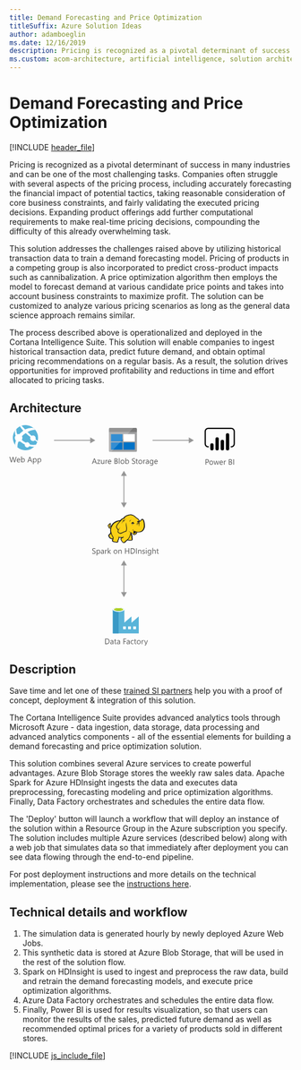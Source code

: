 ```yaml
---
title: Demand Forecasting and Price Optimization
titleSuffix: Azure Solution Ideas
author: adamboeglin
ms.date: 12/16/2019
description: Pricing is recognized as a pivotal determinant of success in many industries and can be one of the most challenging tasks. Companies often struggle with several aspects of the pricing process, including accurately forecasting the financial impact of potential tactics, taking reasonable consideration of core business constraints, and fairly validating the executed pricing decisions. Expanding product offerings add further computational requirements to make real-time pricing decisions, compounding the difficulty of this already overwhelming task.
ms.custom: acom-architecture, artificial intelligence, solution architectures, Azure, ai gallery, 'https://azure.microsoft.com/solutions/architecture/demand-forecasting-and-price-optimization/'
---
```

# Demand Forecasting and Price Optimization

[!INCLUDE [header_file](../header.md)]

Pricing is recognized as a pivotal determinant of success in many industries and can be one of the most challenging tasks. Companies often struggle with several aspects of the pricing process, including accurately forecasting the financial impact of potential tactics, taking reasonable consideration of core business constraints, and fairly validating the executed pricing decisions. Expanding product offerings add further computational requirements to make real-time pricing decisions, compounding the difficulty of this already overwhelming task.

This solution addresses the challenges raised above by utilizing historical transaction data to train a demand forecasting model. Pricing of products in a competing group is also incorporated to predict cross-product impacts such as cannibalization. A price optimization algorithm then employs the model to forecast demand at various candidate price points and takes into account business constraints to maximize profit. The solution can be customized to analyze various pricing scenarios as long as the general data science approach remains similar.

The process described above is operationalized and deployed in the Cortana Intelligence Suite. This solution will enable companies to ingest historical transaction data, predict future demand, and obtain optimal pricing recommendations on a regular basis. As a result, the solution drives opportunities for improved profitability and reductions in time and effort allocated to pricing tasks.

## Architecture

<svg class="architecture-diagram" aria-labelledby="demand-forecasting-and-price-optimization" height="394.688" viewbox="0 0 402.691 394.688" width="402.691" xmlns="http://www.w3.org/2000/svg">
    <path d="M12.729 56.644l-2.769 9.8H8.613L6.6 59.282a4.494 4.494 0 01-.157-1h-.031a5.06 5.06 0 01-.178.984L4.2 66.446H2.871L0 56.644h1.265l2.085 7.52a4.959 4.959 0 01.164.984h.034a5.785 5.785 0 01.212-.984l2.167-7.52h1.1l2.078 7.574a5.562 5.562 0 01.164.916H9.3a5.448 5.448 0 01.185-.943l2-7.547zM19.325 63.226h-4.942a2.618 2.618 0 00.629 1.8 2.169 2.169 0 001.654.637 3.439 3.439 0 002.174-.779v1.053a4.065 4.065 0 01-2.44.67 2.959 2.959 0 01-2.331-.954 3.9 3.9 0 01-.848-2.683 3.828 3.828 0 01.926-2.663 2.967 2.967 0 012.3-1.028 2.631 2.631 0 012.126.889 3.7 3.7 0 01.752 2.467zm-1.148-.949a2.283 2.283 0 00-.468-1.512 1.6 1.6 0 00-1.282-.539 1.811 1.811 0 00-1.347.566 2.577 2.577 0 00-.684 1.484zM22.169 65.435h-.027v1.012h-1.121V56.083h1.121v4.594h.027a2.651 2.651 0 012.42-1.395 2.564 2.564 0 012.109.939 3.885 3.885 0 01.762 2.52 4.337 4.337 0 01-.854 2.812 2.846 2.846 0 01-2.338 1.057 2.3 2.3 0 01-2.099-1.175zm-.027-2.824v.979a2.081 2.081 0 00.564 1.473 2.011 2.011 0 003.028-.174 3.579 3.579 0 00.578-2.168 2.824 2.824 0 00-.54-1.832 1.788 1.788 0 00-1.463-.662 1.987 1.987 0 00-1.572.68 2.5 2.5 0 00-.595 1.703zM40.824 66.446h-1.271L38.514 63.7h-4.157l-.978 2.748H32.1l3.76-9.8h1.189zm-2.687-3.781L36.6 58.489a4 4 0 01-.15-.656h-.027a3.69 3.69 0 01-.157.656l-1.526 4.176zM43.265 65.435h-.027v4.23h-1.122V59.446h1.121v1.23h.027a2.651 2.651 0 012.42-1.395 2.562 2.562 0 012.112.939 3.9 3.9 0 01.759 2.52 4.337 4.337 0 01-.854 2.812 2.846 2.846 0 01-2.338 1.057 2.343 2.343 0 01-2.098-1.174zm-.027-2.824v.979a2.081 2.081 0 00.564 1.473 2.011 2.011 0 003.028-.174 3.579 3.579 0 00.578-2.168 2.824 2.824 0 00-.54-1.832 1.788 1.788 0 00-1.463-.662 1.987 1.987 0 00-1.572.68 2.5 2.5 0 00-.596 1.703zM51.5 65.435h-.027v4.23h-1.126V59.446h1.121v1.23h.032a2.651 2.651 0 012.42-1.395 2.562 2.562 0 012.112.939 3.9 3.9 0 01.759 2.52 4.337 4.337 0 01-.854 2.812 2.846 2.846 0 01-2.338 1.057 2.343 2.343 0 01-2.099-1.174zm-.027-2.824v.979a2.081 2.081 0 00.564 1.473 2.011 2.011 0 003.028-.174 3.579 3.579 0 00.578-2.168 2.824 2.824 0 00-.54-1.832 1.788 1.788 0 00-1.463-.662 1.987 1.987 0 00-1.572.68 2.5 2.5 0 00-.6 1.703z" fill="#5b5b5b"/>
    <path d="M42.394 40.269a22.351 22.351 0 01-31.509-4.047 22.3 22.3 0 014.047-31.51A22.4 22.4 0 0146.441 8.76a22.315 22.315 0 01-4.047 31.509z" fill="#59b4d9"/>
    <path d="M38.106 26.538a5.236 5.236 0 006.986.906c0-.222 0-.222.222-.444 2.255 1.571 3.6 2.7 4.491 3.142.24-.665.462-1.35.684-1.793-.906-.684-2.255-1.812-3.826-3.16a5.909 5.909 0 00-.683-4.713 5.152 5.152 0 00-6.3-1.127c-2.237-2.032-4.934-4.509-7.411-6.986 8.094-4.491 13.952-3.825 13.952-3.825a14.937 14.937 0 00-3.16-3.364 25.046 25.046 0 00-15.08 2.7c-2.014-2.033-4.047-4.288-6.3-6.764a17.861 17.861 0 00-2.92 1.127 44.984 44.984 0 006.081 7.651 65.984 65.984 0 00-6.3 5.415 3.074 3.074 0 01-.683.887 7.309 7.309 0 00-3.826.24 17.3 17.3 0 01-1.571-9.684A14.647 14.647 0 0010.2 9.665a13.235 13.235 0 00.906 9 6.744 6.744 0 000 8.334c0 .222.222.444.443.665a25.743 25.743 0 00-1.349 7.892c.222.222.222.444.462.665a27.515 27.515 0 003.586 3.6 31.821 31.821 0 011.59-10.121 7 7 0 003.142-.683c.683.683 1.349 1.127 1.811 1.589a37.234 37.234 0 006.745 4.269 3.975 3.975 0 00.665 3.16 4.646 4.646 0 006.3.887c.462-.443.906-.665 1.127-1.127a45.619 45.619 0 008.778.906c.462 0 2.033-2.255 2.938-3.6a24.6 24.6 0 01-11.033-.665 4.645 4.645 0 00-.905-1.811 4.351 4.351 0 00-5.858-1.127 28.35 28.35 0 01-6.284-4.047 6.125 6.125 0 00-1.127-.906 6.6 6.6 0 00.222-6.745c.222-.444.665-.665.905-.906 2.015-1.793 4.047-3.363 5.84-4.712l-.222-.222.222.222a79.678 79.678 0 008.557 7.189 5.313 5.313 0 00.445 5.167z" fill="#fff"/>
    <path d="M177.773 45.906a1.88 1.88 0 001.8 1.9h46.3a1.9 1.9 0 001.9-1.9v-33.1h-50z" fill="#a0a1a2"/>
    <path d="M225.873 5.106h-46.3a1.88 1.88 0 00-1.8 1.9v5.7h50v-5.7a1.9 1.9 0 00-1.9-1.9" fill="#7a7a7a"/>
    <path fill="#0072c6" d="M181.473 16.206h20.4v13h-20.4zM181.473 31.006h20.4v13h-20.4z"/>
    <path fill="#fff" d="M203.673 16.206h20.3v13h-20.3z"/>
    <path fill="#0072c6" d="M203.673 31.006h20.3v13h-20.3z"/>
    <path d="M179.773 5.106a2.006 2.006 0 00-2 2v38.6a2.006 2.006 0 002 2h2.2l39.4-42.6z" fill="#fff" opacity=".2"/>
    <path d="M156.137 69.256h-1.271l-1.039-2.748h-4.157l-.978 2.748h-1.278l3.76-9.8h1.189zm-2.687-3.78l-1.537-4.176a3.948 3.948 0 01-.15-.656h-.027a3.69 3.69 0 01-.157.656l-1.524 4.177zM162.31 62.577l-4.143 5.723h4.1v.957h-5.747v-.349l4.143-5.694h-3.753v-.957h5.4zM169.419 69.256H168.3v-1.107h-.027a2.3 2.3 0 01-2.16 1.271q-2.5 0-2.5-2.98v-4.184h1.114v4.006q0 2.215 1.7 2.215a1.717 1.717 0 001.35-.6 2.319 2.319 0 00.53-1.583v-4.038h1.121zM175.333 63.391a1.372 1.372 0 00-.848-.226 1.431 1.431 0 00-1.2.677 3.129 3.129 0 00-.482 1.846v3.568h-1.121v-7h1.118V63.7h.027a2.447 2.447 0 01.731-1.152 1.669 1.669 0 011.1-.413 1.839 1.839 0 01.67.1zM181.991 66.036h-4.942a2.616 2.616 0 00.629 1.8 2.167 2.167 0 001.654.636 3.441 3.441 0 002.174-.779v1.057a4.065 4.065 0 01-2.44.67 2.955 2.955 0 01-2.331-.954 3.9 3.9 0 01-.848-2.683 3.83 3.83 0 01.926-2.663 2.971 2.971 0 012.3-1.028 2.631 2.631 0 012.126.889 3.707 3.707 0 01.752 2.468zm-1.148-.95a2.281 2.281 0 00-.468-1.511 1.6 1.6 0 00-1.282-.54 1.808 1.808 0 00-1.347.567 2.577 2.577 0 00-.684 1.483zM187.671 69.256v-9.8h2.789a3.053 3.053 0 012.017.622 2.011 2.011 0 01.745 1.62 2.385 2.385 0 01-.451 1.449 2.432 2.432 0 01-1.244.875v.027a2.492 2.492 0 011.586.749 2.3 2.3 0 01.595 1.644 2.562 2.562 0 01-.9 2.037 3.358 3.358 0 01-2.276.779zm1.148-8.764v3.165H190a2.23 2.23 0 001.483-.455 1.583 1.583 0 00.54-1.281q0-1.43-1.88-1.429zm0 4.2v3.527h1.559a2.334 2.334 0 001.569-.479 1.64 1.64 0 00.557-1.312q0-1.736-2.365-1.736zM196.667 69.256h-1.121V58.893h1.121zM201.863 69.42a3.246 3.246 0 01-2.478-.981 3.631 3.631 0 01-.926-2.6 3.784 3.784 0 01.964-2.755 3.468 3.468 0 012.6-.991 3.14 3.14 0 012.444.964 3.822 3.822 0 01.878 2.673 3.759 3.759 0 01-.947 2.683 3.316 3.316 0 01-2.535 1.007zm.082-6.385a2.131 2.131 0 00-1.709.735 3.015 3.015 0 00-.629 2.026 2.855 2.855 0 00.636 1.962 2.161 2.161 0 001.7.718 2.051 2.051 0 001.671-.7 3.054 3.054 0 00.584-2 3.107 3.107 0 00-.584-2.023 2.041 2.041 0 00-1.669-.718zM208.289 68.244h-.027v1.012h-1.122V58.893h1.121v4.594h.027a2.651 2.651 0 012.42-1.395 2.566 2.566 0 012.109.94 3.878 3.878 0 01.762 2.519 4.344 4.344 0 01-.854 2.813 2.848 2.848 0 01-2.338 1.056 2.3 2.3 0 01-2.098-1.176zm-.027-2.823v.979a2.084 2.084 0 00.564 1.474 2.012 2.012 0 003.028-.175 3.573 3.573 0 00.578-2.167 2.822 2.822 0 00-.54-1.832 1.789 1.789 0 00-1.463-.663 1.984 1.984 0 00-1.572.681 2.5 2.5 0 00-.596 1.703zM218.9 68.859v-1.353a2.629 2.629 0 00.557.369 4.407 4.407 0 00.684.276 5.29 5.29 0 00.721.175 4.018 4.018 0 00.67.062 2.627 2.627 0 001.58-.388 1.475 1.475 0 00.349-1.822 1.979 1.979 0 00-.482-.537 4.859 4.859 0 00-.728-.465q-.42-.221-.906-.468-.513-.259-.957-.526a4.114 4.114 0 01-.772-.588 2.461 2.461 0 01-.516-.729 2.482 2.482 0 01.106-2.119 2.524 2.524 0 01.772-.816 3.5 3.5 0 011.09-.479 4.961 4.961 0 011.248-.157 4.783 4.783 0 012.112.349v1.287a3.828 3.828 0 00-2.229-.6 3.64 3.64 0 00-.752.079 2.088 2.088 0 00-.67.256 1.491 1.491 0 00-.479.458 1.216 1.216 0 00-.185.684 1.407 1.407 0 00.14.649 1.592 1.592 0 00.414.5 4.127 4.127 0 00.667.438q.393.212.906.465t1 .547a4.573 4.573 0 01.827.636 2.837 2.837 0 01.564.772 2.169 2.169 0 01.208.971 2.467 2.467 0 01-.284 1.228 2.328 2.328 0 01-.766.816 3.368 3.368 0 01-1.111.455 6.125 6.125 0 01-1.326.14 5.326 5.326 0 01-.574-.038q-.342-.037-.7-.109a5.377 5.377 0 01-.673-.178 2.069 2.069 0 01-.505-.24zM229.439 69.188a2.167 2.167 0 01-1.046.219q-1.839 0-1.839-2.051v-4.143h-1.2v-.957h1.2v-1.709l1.121-.362v2.071h1.764v.957h-1.764v3.944a1.635 1.635 0 00.239 1 .955.955 0 00.793.3 1.177 1.177 0 00.731-.232zM233.752 69.42a3.246 3.246 0 01-2.478-.981 3.631 3.631 0 01-.926-2.6 3.784 3.784 0 01.964-2.755 3.468 3.468 0 012.6-.991 3.14 3.14 0 012.444.964 3.822 3.822 0 01.878 2.673 3.759 3.759 0 01-.947 2.683 3.316 3.316 0 01-2.535 1.007zm.082-6.385a2.131 2.131 0 00-1.709.735 3.015 3.015 0 00-.625 2.03 2.855 2.855 0 00.636 1.962 2.161 2.161 0 001.7.718 2.051 2.051 0 001.671-.7 3.054 3.054 0 00.584-2 3.107 3.107 0 00-.584-2.023 2.041 2.041 0 00-1.673-.722zM242.68 63.391a1.372 1.372 0 00-.848-.226 1.431 1.431 0 00-1.2.677 3.129 3.129 0 00-.482 1.846v3.568h-1.12v-7h1.121V63.7h.027a2.447 2.447 0 01.731-1.152 1.669 1.669 0 011.1-.413 1.839 1.839 0 01.67.1zM248.908 69.256h-1.121v-1.094h-.027a2.347 2.347 0 01-2.153 1.258 2.3 2.3 0 01-1.637-.554 1.919 1.919 0 01-.591-1.47q0-1.961 2.311-2.283l2.1-.294q0-1.784-1.442-1.784a3.445 3.445 0 00-2.283.861v-1.148a4.337 4.337 0 012.379-.656q2.468 0 2.468 2.611zm-1.121-3.541l-1.688.232a2.759 2.759 0 00-1.176.386 1.115 1.115 0 00-.4.981 1.067 1.067 0 00.366.837 1.411 1.411 0 00.974.325 1.8 1.8 0 001.377-.585 2.086 2.086 0 00.543-1.479zM256.995 68.7q0 3.855-3.691 3.855a4.955 4.955 0 01-2.27-.492v-1.125a4.659 4.659 0 002.256.656q2.584 0 2.584-2.748v-.766h-.027a2.833 2.833 0 01-4.508.407 3.733 3.733 0 01-.8-2.506 4.36 4.36 0 01.858-2.837 2.865 2.865 0 012.348-1.053 2.281 2.281 0 012.1 1.135h.027v-.971h1.121zm-1.121-2.6v-1.041a2 2 0 00-.564-1.429 1.857 1.857 0 00-1.4-.595 1.947 1.947 0 00-1.627.755 3.372 3.372 0 00-.588 2.116 2.9 2.9 0 00.564 1.87 1.822 1.822 0 001.494.7 1.952 1.952 0 001.535-.67 2.5 2.5 0 00.586-1.715zM264.89 66.036h-4.942a2.616 2.616 0 00.629 1.8 2.167 2.167 0 001.654.636 3.441 3.441 0 002.169-.772v1.05a4.065 4.065 0 01-2.44.67 2.955 2.955 0 01-2.331-.954 3.9 3.9 0 01-.848-2.683 3.83 3.83 0 01.926-2.663 2.971 2.971 0 012.3-1.028 2.631 2.631 0 012.126.889 3.707 3.707 0 01.752 2.468zm-1.148-.95a2.281 2.281 0 00-.468-1.511 1.6 1.6 0 00-1.282-.54 1.808 1.808 0 00-1.347.567 2.577 2.577 0 00-.684 1.483zM351.5 67.028v3.705h-1.15v-9.8h2.693a3.553 3.553 0 012.437.766 2.734 2.734 0 01.865 2.16 2.972 2.972 0 01-.96 2.283 3.673 3.673 0 01-2.594.889zm0-5.059v4.02h1.2a2.69 2.69 0 001.815-.544 1.924 1.924 0 00.625-1.534q0-1.942-2.3-1.941zM360.446 70.9a3.249 3.249 0 01-2.478-.981 3.631 3.631 0 01-.926-2.6 3.788 3.788 0 01.964-2.756 3.467 3.467 0 012.6-.99 3.14 3.14 0 012.444.963 3.825 3.825 0 01.878 2.674 3.762 3.762 0 01-.947 2.683 3.316 3.316 0 01-2.535 1.007zm.082-6.385a2.131 2.131 0 00-1.709.734 3.019 3.019 0 00-.629 2.027 2.852 2.852 0 00.636 1.961 2.161 2.161 0 001.7.719 2.049 2.049 0 001.671-.705 3.053 3.053 0 00.584-2 3.107 3.107 0 00-.584-2.023 2.039 2.039 0 00-1.669-.715zM374.542 63.733l-2.1 7h-1.162l-1.442-5.012a3.247 3.247 0 01-.109-.648h-.029a3.059 3.059 0 01-.144.635l-1.565 5.025h-1.121l-2.119-7h1.176L367.378 69a3.167 3.167 0 01.1.629h.055a2.931 2.931 0 01.123-.643l1.613-5.25h1.025l1.449 5.277a3.784 3.784 0 01.1.629h.055a2.915 2.915 0 01.116-.629l1.422-5.277zM381.4 67.513h-4.942a2.618 2.618 0 00.629 1.8 2.169 2.169 0 001.654.637 3.439 3.439 0 002.174-.779v1.053a4.065 4.065 0 01-2.44.67 2.959 2.959 0 01-2.331-.954 3.9 3.9 0 01-.848-2.683 3.828 3.828 0 01.926-2.663 2.967 2.967 0 012.3-1.028 2.631 2.631 0 012.126.889 3.7 3.7 0 01.752 2.467zm-1.148-.949a2.283 2.283 0 00-.468-1.512 1.6 1.6 0 00-1.282-.539 1.811 1.811 0 00-1.347.566 2.577 2.577 0 00-.684 1.484zM386.744 64.868a1.37 1.37 0 00-.848-.227 1.432 1.432 0 00-1.2.678 3.129 3.129 0 00-.482 1.846v3.568h-1.121v-7h1.121v1.441h.027a2.447 2.447 0 01.731-1.151 1.664 1.664 0 011.1-.413 1.816 1.816 0 01.67.1zM391.946 70.733v-9.8h2.789a3.051 3.051 0 012.017.621 2.012 2.012 0 01.745 1.621 2.385 2.385 0 01-.451 1.449 2.436 2.436 0 01-1.244.875v.027a2.491 2.491 0 011.586.748 2.3 2.3 0 01.595 1.645 2.564 2.564 0 01-.9 2.037 3.358 3.358 0 01-2.276.779zm1.148-8.764v3.164h1.176a2.229 2.229 0 001.483-.454 1.585 1.585 0 00.54-1.282q0-1.428-1.88-1.428zm0 4.2v3.527h1.559a2.339 2.339 0 001.569-.479 1.641 1.641 0 00.557-1.312q0-1.737-2.365-1.736zM401.12 70.733h-1.148v-9.8h1.148z" fill="#5b5b5b"/>
    <path d="M396.316 39.848h-1.09v-2.18h1.09a4.2 4.2 0 004.195-4.195V11.205a4.2 4.2 0 00-4.195-4.2h-41.3a4.2 4.2 0 00-4.195 4.2v22.269a4.2 4.2 0 004.195 4.195h1.09v2.18h-1.09a6.382 6.382 0 01-6.374-6.375V11.205a6.382 6.382 0 016.375-6.375h41.3a6.382 6.382 0 016.375 6.375v22.269a6.382 6.382 0 01-6.375 6.375"/>
    <path d="M361.711 32.549a2.958 2.958 0 012.958 2.958v6.821a2.958 2.958 0 01-2.958 2.958 2.958 2.958 0 01-2.959-2.957v-6.821a2.958 2.958 0 012.958-2.958zM371.015 45.287a2.959 2.959 0 01-2.959-2.958V24.82a2.959 2.959 0 115.917 0v17.509a2.959 2.959 0 01-2.958 2.959M389.622 45.2a2.959 2.959 0 01-2.959-2.958v-24.8a2.959 2.959 0 115.917 0v24.8a2.959 2.959 0 01-2.958 2.959M380.319 45.287a2.959 2.959 0 01-2.959-2.958V29.322a2.959 2.959 0 115.917 0v13.007a2.959 2.959 0 01-2.958 2.959"/>
    <path fill="#fcd116" d="M198.571 170.718l-4.625.793-4.097 1.85-3.568 2.246-3.436 4.097-1.851 1.983-1.85.66-.528-1.189.925-1.189.132-1.718h.661l.528.528-.132-1.718-.661-.528v-.661l-1.586.925-1.585 1.718-.265 1.586.661 1.321.529 2.115 1.189.528h1.322l1.189-.793-.793 4.097.793 4.493-.925 2.115-2.775 3.039.396 1.983 1.454 2.114 2.511 1.718 1.454.265h1.453l-.925 3.964 3.436 1.454 4.361.528 1.454-1.057.132-2.511 1.718-2.775.132-2.247 3.965.397 3.7-.397-3.7 2.247.661 2.643 2.246 3.7 2.379.926 1.718-.661.793-1.586 3.832-2.907.793.66 5.947.265 1.19-1.058.132-1.718-.397-.66-.264-4.626-1.982-3.964.264-1.851 1.189.661 3.437 3.172 1.585.132 1.851-.793 1.85-1.321.925-3.04 5.286.397 3.304-1.322 2.643-2.379 1.85-3.568.529-4.229-.397-4.757-1.057-4.362-1.057-1.453-1.454-.397-2.511 2.776-2.247.792-1.982-3.303-1.982-1.851-1.19-.66-4.228-3.701-3.569-1.85-3.436-.264-4.096.661-3.569 1.321-2.378 1.982-1.983 2.379-1.982.529-3.436 3.304z"/>
    <path d="M241.521 174.55a14.653 14.653 0 00-1.586-5.286c-.132-.132-.264-.4-.4-.529a5.457 5.457 0 00-1.454-.925 1.96 1.96 0 00-1.718 0c-.132.132-.264.132-.4.264a7.33 7.33 0 00-.793 1.057 9.318 9.318 0 01-.925 1.189 5.128 5.128 0 01-1.454.793 5.128 5.128 0 00-.793-1.454 12.4 12.4 0 00-1.189-1.586l-1.057-1.057-1.189-.793a29.418 29.418 0 01-3.172-2.511c-.4-.4-.925-.793-1.322-1.189a11.711 11.711 0 00-7-3.04 19.132 19.132 0 00-7.929 1.718 13.93 13.93 0 00-3.436 2.114 18.967 18.967 0 00-2.511 2.907 3.91 3.91 0 00-1.322.264 4.69 4.69 0 00-1.586 1.057 8.55 8.55 0 01-1.185 1.057l-1.057 1.057a28.952 28.952 0 00-6.872 1.718 19.8 19.8 0 00-5.683 3.436 9.936 9.936 0 00-1.982 2.114 21.524 21.524 0 00-1.454 2.247l-1.189 1.189a2.742 2.742 0 01-1.322.793 1.023 1.023 0 01-.4.132v-.132a3.389 3.389 0 00.793-2.511c.132.132.132.264.264.4s.132.264.264.4l.264-.264.4.132a5.542 5.542 0 00.132-2.114 1.816 1.816 0 00-.661-1.057c0-.132.132-.132.132-.264a1.91 1.91 0 00.264-.925l-.264-.132.264.132.4-.264-.529.132a8.585 8.585 0 00-3.568 2.247 5.868 5.868 0 00-1.057 1.454 2.949 2.949 0 00-.4 1.718 3.97 3.97 0 00.793 1.454 8.422 8.422 0 00.264.925 1.878 1.878 0 01.264.793 2.746 2.746 0 001.454 1.322 3.221 3.221 0 001.586 0c-.132.661-.132 1.322-.264 1.982a27.663 27.663 0 00.132 3.172 1.676 1.676 0 00.132.793c0 .264.132.529.132.793a1.878 1.878 0 00-.264.793 5.523 5.523 0 01-.529 1.322l-1.057 1.057-.925.925-.264.264a1.625 1.625 0 00-.661 1.85 18.821 18.821 0 00.661 2.114 8.032 8.032 0 001.322 1.85 14.113 14.113 0 003.3 2.114 3.92 3.92 0 002.114.264c0 .132 0 .264-.132.264a6.443 6.443 0 00-.4.925c-.793 1.85 0 2.775 1.322 3.3a12.99 12.99 0 002.114.661c.132 0 .264.132.529.132a19.751 19.751 0 003.7.793c1.454.132 2.775-.264 3.172-1.586a5.816 5.816 0 00.264-1.322V206a7.076 7.076 0 01.925-1.586c0-.132.132-.132.132-.264.264-.529.529-.793.529-1.189v-1.586a15.994 15.994 0 002.511.132h1.322c-.132 0-.264.132-.4.132a.129.129 0 00-.132.132c-1.189.529-1.189 1.718-.793 2.775a6.285 6.285 0 001.454 2.643 10.365 10.365 0 002.643 3.04c1.057.661 2.247.661 3.832-.132a2.746 2.746 0 001.322-1.454c.132-.132.264-.4.4-.529a19.778 19.778 0 011.982-1.586 5.6 5.6 0 01.925-.661 4.4 4.4 0 00.793.4 4.955 4.955 0 001.454.132h3.436a3.823 3.823 0 002.247-.4 2.286 2.286 0 001.057-1.982v-1.057a1.757 1.757 0 00-.4-.925v-2.907a6.633 6.633 0 00-.264-1.586 6.442 6.442 0 00-.529-1.454c-.132-.4-.264-.661-.4-1.057l-.264.132.264-.132a8.084 8.084 0 00-.661-1.586v-.4l.529.529.793.793a9.1 9.1 0 001.718 1.454 3.19 3.19 0 002.247.529 5.239 5.239 0 002.907-1.057 6.459 6.459 0 001.85-2.379c.132-.264.132-.529.264-.793 0-.264.132-.4.132-.661a15.132 15.132 0 004.229.132 11.72 11.72 0 003.832-1.057 9.717 9.717 0 003.832-3.832 14.938 14.938 0 001.85-5.947c-.116-1.58-.248-3.956-.645-6.206zM221.7 190.541c-.4 1.322-1.057 3.568.793 3.965a2.354 2.354 0 001.982-.4 3.724 3.724 0 01-1.718 0 1.159 1.159 0 01-.925-.793c.132.132.4.132.925.264 1.322.264 2.643-.264 2.907-1.322a13.663 13.663 0 01.4-1.586 8.422 8.422 0 00.925.264c-.132.529-.4 1.057-.529 1.718a3.737 3.737 0 01-3.7 2.511c-1.454 0-2.247-.925-3.3-1.718-.661-.529-1.322-1.189-1.982-1.718a14.62 14.62 0 01-4.758-2.379 9.045 9.045 0 003.568 2.775 34.584 34.584 0 01-1.718 6.343c-.264 1.057-2.775 5.154-3.568 5.55-.529.264-3.568 2.907-4.229 3.3a5.93 5.93 0 01-1.454 1.718c-1.982 1.057-3.3-.925-4.361-2.643-.529-.793-1.85-3.04-.661-3.7 1.057-.529 1.718-1.057 2.907-1.718a4.016 4.016 0 00.661.925c0-.4-.132-.661-.132-1.057a3.772 3.772 0 010-1.718c0-.529.132-1.189.132-1.718-.132.661-.529 1.189-.661 1.85a1.191 1.191 0 00-.132.661 21.353 21.353 0 01-7.665.132c-.132-.925-.4-1.982-.529-2.643v4.229a3.008 3.008 0 01-.529 2.114c-.4.793-.661.925-1.322 2.247a11.368 11.368 0 01-.132 2.114c-.4 1.322-3.965.264-4.89 0-1.189-.264-3.568-.793-3.04-2.379a19.168 19.168 0 001.189-4.758 25.648 25.648 0 01-4.493-11.1 13.782 13.782 0 01.529-6.476 17.58 17.58 0 014.625-7.268c3.04-2.643 5.815-3.7 10.308-4.361-1.057 1.189-2.114 2.511-3.3 3.832a20.478 20.478 0 00-2.643 4.229c-1.057 2.114-1.057 2.907.4 4.625 1.189 1.586 1.85 2.247 2.247 3.832a8.559 8.559 0 00-.661 2.775c1.454 1.586 2.511 2.643 3.832 2.907a5.118 5.118 0 003.7-.4c2.643-1.322 5.154-3.172 8.194-3.3 1.454-3.436 1.322-6.343.529-9.779a58.531 58.531 0 01-.793-6.74 17.227 17.227 0 00-.264 6.872c.529 2.907.925 6.079-.529 8.59-2.775.264-5.154 1.85-7.665 3.172a4.364 4.364 0 01-3.172.264c-.793-.132-1.454-.793-2.643-2.114a6.139 6.139 0 01.793-3.04 57.631 57.631 0 013.172-5.418c-1.322 1.718-2.643 3.172-3.7 4.758a12.324 12.324 0 00-1.982-3.172 2.784 2.784 0 01-.4-3.436 14.2 14.2 0 012.633-4.223c2.114-2.379 4.1-4.89 6.476-7.268a5.035 5.035 0 013.436-1.454c1.586-.264 3.04-.529 4.625-.925a26.978 26.978 0 01-4.493.4c1.454-1.85 2.247-2.907 4.625-3.965 5.815-2.511 9.515-2.775 14.008 1.057a31.639 31.639 0 003.436 2.775 5.816 5.816 0 00-1.322.264 5.038 5.038 0 011.982.132c.132.132.4.264.529.4a5.381 5.381 0 011.85 1.586 17.5 17.5 0 011.586 2.643c-.264-.132-.529-.132-.793-.264a.8.8 0 00-.529-.132 1.589 1.589 0 00-1.057.264 4.306 4.306 0 01-1.718.529 1.459 1.459 0 001.057 0h.132c-.132.132-.132.4-.264.661a2.249 2.249 0 00.132.925c0 .132.132.132.132.264-.264.132-.4.132-.661.264a12.736 12.736 0 013.172 0c.132.4.132.661.264 1.057h-.4a1.808 1.808 0 00-1.85-.132c-2.247.529-1.718 1.85-2.775 3.832 1.057-1.322 1.057-2.775 2.775-3.172.4-.132.661-.264.925-.132a2.593 2.593 0 00-1.189 1.189c-.529 1.454-.132 2.511-.793 3.832.661-1.189.661-2.247 1.322-3.568.264-.4 1.057-1.189 1.454-1.189h.4a12.866 12.866 0 01.132 2.114 57.563 57.563 0 01-.529 3.568 9.474 9.474 0 001.189-3.568 10 10 0 000-3.965c-.4-1.85 1.454-1.454 2.511-2.379.793-.661 1.322-1.586 1.982-2.247s1.85.264 2.114 1.057a26.308 26.308 0 011.454 10.572c-.4 3.3-1.982 7-4.89 8.59-3.7 2.114-8.194.793-11.894-.4a9.44 9.44 0 01-1.982-1.057 2.969 2.969 0 01.268 2.383zm-3.3 13.348c-.132 1.322-.529 1.454-1.85 1.454a27.623 27.623 0 01-3.3-.132 7.179 7.179 0 01-1.454-.264c1.189-.925 3.3-4.625 3.7-5.947s.925-2.511 1.189-3.832a7.451 7.451 0 00.529 1.586 7.821 7.821 0 01.661 2.511 25.464 25.464 0 00.132 3.172 2.045 2.045 0 01.387 1.451zM179.805 176.4a2.109 2.109 0 00-.4 1.057c-.4 1.454.132 2.775-1.189 3.832.661 1.189.529 1.718 1.982 1.189a5.457 5.457 0 001.454-.925c-.132.529-.4 1.057-.529 1.586 0 .132 0 .132-.132.264-1.057.4-2.379.661-2.907-.4a6.543 6.543 0 01-.529-1.718c-1.715-1.713.796-4.092 2.25-4.885zm.132 1.586a.8.8 0 01.132-.529c0-.132 0-.132.132-.264.4.264.4.529.529 1.057-.264-.264-.53-.396-.793-.264zm1.322 15.462a31.234 31.234 0 003.568 7.665 9.105 9.105 0 01-.4 1.057c-1.057 1.454-3.7-.661-4.493-1.454a5.346 5.346 0 01-1.586-2.907c-.132-.661 0-.661.529-1.189l1.982-1.982zm50.351-21.805c0 .132.132.264.132.4l-.132.132c-.132-.132-.264-.4-.4-.529zm-49.162 8.057zm-2.114-3.172zm-3.3 5.022zm18.5 19.427zm32.246-9.779zm11.894-4.493z" fill="#1e1e1e"/>
    <path d="M224.341 175.079a13.744 13.744 0 00-1.982.264c0-.264-.132-.4-.132-.661a1.876 1.876 0 00-1.189-1.057c.4-.264.925-.529 1.322-.793-1.057.529-2.247.4-3.172.925-.793.529-1.85 2.247-2.643 2.907a11.024 11.024 0 001.586-1.057 2.45 2.45 0 00.264.925 2.082 2.082 0 00.925.925 4.134 4.134 0 00-.661 1.322 11.547 11.547 0 015.682-3.7zM214.826 173.1a5.216 5.216 0 013.3-4.1c-3.168.793-3.697 2.114-3.3 4.1zM219.98 188.162c-.132.4-.132 1.057-.264 1.454a5.72 5.72 0 01.661-1.586c.264-.529.4-.529.925-.793a12.28 12.28 0 001.322-.661c-.4 0-1.057.264-1.454.264-.926.133-1.058.397-1.19 1.322zM203.064 170.321c-1.189 1.189-2.247 5.022-2.643 6.608.529-1.322 1.982-4.89 3.04-5.815a2.765 2.765 0 01.793-.529c-.793 1.322-.661 1.586-.4 3.3a6.977 6.977 0 011.85-3.832c1.057-.264 2.114-.661 3.3-1.057-1.322.132-2.511.264-3.832.4-1.183.264-1.447.264-2.108.925z" fill="#1e1e1e"/>
    <path d="M218.791 177.061a.887.887 0 011.586-.793v.132a8.551 8.551 0 00-1.189 1.057.422.422 0 01-.4-.4" fill="#fffacb"/>
    <path d="M147.935 229.5v-1.35a2.616 2.616 0 00.557.369 4.407 4.407 0 00.684.276 5.29 5.29 0 00.721.175 4.022 4.022 0 00.67.062 2.626 2.626 0 001.583-.393 1.475 1.475 0 00.349-1.822 1.979 1.979 0 00-.482-.537 4.859 4.859 0 00-.728-.465q-.42-.221-.906-.468-.513-.259-.957-.526a4.114 4.114 0 01-.772-.588 2.453 2.453 0 01-.516-.729 2.482 2.482 0 01.106-2.119 2.529 2.529 0 01.772-.816 3.5 3.5 0 011.09-.479 4.961 4.961 0 011.248-.157 4.78 4.78 0 012.112.349v1.292a3.826 3.826 0 00-2.229-.6 3.643 3.643 0 00-.752.079 2.093 2.093 0 00-.67.256 1.5 1.5 0 00-.479.458 1.216 1.216 0 00-.185.684 1.4 1.4 0 00.14.649 1.6 1.6 0 00.414.5 4.127 4.127 0 00.667.438q.393.212.906.465t1 .547a4.556 4.556 0 01.827.636 2.837 2.837 0 01.564.772 2.176 2.176 0 01.208.971 2.467 2.467 0 01-.284 1.228 2.333 2.333 0 01-.766.816 3.364 3.364 0 01-1.111.455 6.125 6.125 0 01-1.326.14 5.341 5.341 0 01-.574-.038q-.342-.037-.7-.109a5.4 5.4 0 01-.673-.178 2.069 2.069 0 01-.508-.243zM156.828 228.889h-.028v4.231h-1.12V222.9h1.12v1.23h.027a2.651 2.651 0 012.42-1.395 2.563 2.563 0 012.112.94 3.89 3.89 0 01.759 2.519 4.342 4.342 0 01-.854 2.813 2.848 2.848 0 01-2.338 1.056 2.341 2.341 0 01-2.098-1.174zm-.027-2.823v.978a2.084 2.084 0 00.564 1.474 2.012 2.012 0 003.028-.175 3.576 3.576 0 00.578-2.167 2.822 2.822 0 00-.54-1.832 1.789 1.789 0 00-1.463-.663 1.984 1.984 0 00-1.572.681 2.5 2.5 0 00-.596 1.704zM168.736 229.9h-1.121v-1.094h-.027a2.347 2.347 0 01-2.153 1.258 2.3 2.3 0 01-1.637-.554 1.918 1.918 0 01-.591-1.47q0-1.961 2.311-2.283l2.1-.294q0-1.784-1.442-1.784a3.446 3.446 0 00-2.283.861v-1.148a4.337 4.337 0 012.379-.656q2.468 0 2.468 2.611zm-1.121-3.541l-1.688.232a2.759 2.759 0 00-1.176.386 1.116 1.116 0 00-.4.981 1.065 1.065 0 00.366.837 1.411 1.411 0 00.974.325 1.8 1.8 0 001.377-.585 2.086 2.086 0 00.543-1.479zM174.5 224.035a1.371 1.371 0 00-.848-.226 1.431 1.431 0 00-1.2.677 3.129 3.129 0 00-.482 1.846v3.568h-1.121v-7h1.121v1.442h.03a2.45 2.45 0 01.731-1.152 1.669 1.669 0 011.1-.413 1.837 1.837 0 01.67.1zM181.526 229.9h-1.572l-3.09-3.363h-.027v3.363h-1.121v-10.363h1.121v6.569h.027l2.936-3.206h1.47l-3.247 3.377zM189.436 230.065a3.245 3.245 0 01-2.478-.981 3.631 3.631 0 01-.926-2.6 3.784 3.784 0 01.964-2.755 3.468 3.468 0 012.6-.991 3.14 3.14 0 012.444.964 3.822 3.822 0 01.878 2.673 3.761 3.761 0 01-.947 2.683 3.316 3.316 0 01-2.535 1.007zm.082-6.385a2.132 2.132 0 00-1.709.735 3.015 3.015 0 00-.629 2.026 2.855 2.855 0 00.636 1.962 2.161 2.161 0 001.7.718 2.051 2.051 0 001.671-.7 3.054 3.054 0 00.584-2 3.107 3.107 0 00-.584-2.023 2.041 2.041 0 00-1.669-.718zM200.523 229.9H199.4v-3.992q0-2.228-1.627-2.229a1.766 1.766 0 00-1.391.632 2.344 2.344 0 00-.55 1.6v3.989h-1.121v-7h1.121v1.162h.027a2.527 2.527 0 012.3-1.326 2.142 2.142 0 011.757.741 3.3 3.3 0 01.608 2.144zM213.99 229.9h-1.148v-4.47h-5.072v4.47h-1.148v-9.8h1.148v4.3h5.072v-4.3h1.148zM216.561 229.9v-9.8h2.707q5.182 0 5.182 4.778a4.814 4.814 0 01-1.439 3.646 5.335 5.335 0 01-3.852 1.378zm1.148-8.764v7.725h1.463a4.154 4.154 0 003-1.032 3.87 3.87 0 001.073-2.926q0-3.768-4.006-3.767zM227.525 229.9h-1.148v-9.8h1.148zM235.763 229.9h-1.121v-3.992q0-2.228-1.627-2.229a1.766 1.766 0 00-1.391.632 2.344 2.344 0 00-.55 1.6v3.989h-1.121v-7h1.121v1.162h.027a2.527 2.527 0 012.3-1.326 2.142 2.142 0 011.757.741 3.3 3.3 0 01.608 2.144zM237.451 229.648v-1.2a3.318 3.318 0 002.017.677q1.477 0 1.477-.984a.862.862 0 00-.126-.476 1.279 1.279 0 00-.342-.345 2.641 2.641 0 00-.506-.271q-.291-.119-.625-.249a8.083 8.083 0 01-.817-.372 2.51 2.51 0 01-.588-.424 1.58 1.58 0 01-.355-.537 1.9 1.9 0 01-.12-.7 1.677 1.677 0 01.226-.872 2 2 0 01.6-.635 2.766 2.766 0 01.858-.387 3.833 3.833 0 01.995-.13 4.011 4.011 0 011.627.314v1.135a3.174 3.174 0 00-1.777-.506 2.117 2.117 0 00-.567.071 1.4 1.4 0 00-.434.2.928.928 0 00-.28.312.813.813 0 00-.1.4.954.954 0 00.1.458 1.008 1.008 0 00.291.328 2.25 2.25 0 00.465.26q.273.117.622.253a8.4 8.4 0 01.834.366 2.819 2.819 0 01.629.424 1.646 1.646 0 01.4.543 1.756 1.756 0 01.14.731 1.726 1.726 0 01-.229.9 1.959 1.959 0 01-.612.636 2.821 2.821 0 01-.882.376 4.352 4.352 0 01-1.046.123 3.979 3.979 0 01-1.875-.419zM244.39 221.123a.71.71 0 01-.513-.205.692.692 0 01-.212-.52.719.719 0 01.725-.731.722.722 0 01.523.209.73.73 0 010 1.035.72.72 0 01-.523.212zm.547 8.777h-1.121v-7h1.121zM253.181 229.34q0 3.855-3.691 3.855a4.956 4.956 0 01-2.27-.492v-1.121a4.662 4.662 0 002.256.656q2.584 0 2.584-2.748v-.766h-.027a2.833 2.833 0 01-4.508.407 3.73 3.73 0 01-.8-2.506 4.357 4.357 0 01.858-2.837 2.865 2.865 0 012.348-1.053 2.281 2.281 0 012.1 1.135h.027v-.97h1.121zm-1.121-2.6v-1.04a2 2 0 00-.564-1.429 1.857 1.857 0 00-1.4-.595 1.948 1.948 0 00-1.627.755 3.372 3.372 0 00-.588 2.116 2.9 2.9 0 00.564 1.87 1.823 1.823 0 001.494.7 1.953 1.953 0 001.535-.67 2.5 2.5 0 00.586-1.712zM261.261 229.9h-1.121v-4.033q0-2.187-1.627-2.187a1.775 1.775 0 00-1.381.632 2.358 2.358 0 00-.561 1.624v3.964h-1.121v-10.363h1.121v4.525h.027a2.546 2.546 0 012.3-1.326q2.365 0 2.365 2.851zM266.62 229.832a2.164 2.164 0 01-1.046.219q-1.839 0-1.839-2.051v-4.143h-1.2v-.957h1.2v-1.709l1.121-.362v2.071h1.764v.957h-1.764v3.943a1.635 1.635 0 00.239 1 .956.956 0 00.793.3 1.176 1.176 0 00.731-.232z" fill="#5b5b5b"/>
    <path fill="#969696" d="M79.638 26.562h66.265v1.5H79.638z"/>
    <path fill="#969696" d="M144.371 22.076l9.067 5.235-9.067 5.236V22.076zM255.638 26.562h66.265v1.5h-66.265z"/>
    <path fill="#969696" d="M320.371 22.076l9.067 5.235-9.067 5.236V22.076zM203.742 89.198h1.5v50.73h-1.5z"/>
    <path fill="#969696" d="M209.727 138.397l-5.235 9.067-5.236-9.067h10.471zM209.727 90.731l-5.235-9.068-5.236 9.068h10.471zM203.742 249.198h1.5v50.73h-1.5z"/>
    <path fill="#969696" d="M209.727 298.397l-5.235 9.067-5.236-9.067h10.471zM209.727 250.731l-5.235-9.068-5.236 9.068h10.471z"/>
    <path d="M171.022 391.393v-9.8h2.707q5.182 0 5.182 4.778a4.812 4.812 0 01-1.439 3.646 5.335 5.335 0 01-3.852 1.378zm1.148-8.764v7.725h1.463a4.154 4.154 0 003-1.032 3.87 3.87 0 001.073-2.926q0-3.768-4.006-3.767zM185.7 391.393h-1.121V390.3h-.027a2.347 2.347 0 01-2.153 1.258 2.3 2.3 0 01-1.639-.558 1.919 1.919 0 01-.591-1.47q0-1.961 2.311-2.283l2.1-.294q0-1.784-1.442-1.784a3.446 3.446 0 00-2.283.861v-1.148a4.337 4.337 0 012.379-.656q2.468 0 2.468 2.611zm-1.121-3.541l-1.688.232a2.759 2.759 0 00-1.176.386 1.116 1.116 0 00-.4.981 1.067 1.067 0 00.366.837 1.411 1.411 0 00.974.325 1.8 1.8 0 001.377-.585 2.086 2.086 0 00.543-1.479zM191.058 391.324a2.164 2.164 0 01-1.046.219q-1.839 0-1.839-2.051v-4.142h-1.2v-.957h1.2v-1.709l1.121-.362v2.071h1.764v.957h-1.764v3.944a1.635 1.635 0 00.239 1 .956.956 0 00.793.3 1.176 1.176 0 00.731-.232zM197.566 391.393h-1.121V390.3h-.027a2.347 2.347 0 01-2.153 1.258 2.3 2.3 0 01-1.637-.554 1.919 1.919 0 01-.591-1.47q0-1.961 2.311-2.283l2.1-.294q0-1.784-1.442-1.784a3.446 3.446 0 00-2.283.861v-1.148a4.337 4.337 0 012.379-.656q2.468 0 2.468 2.611zm-1.121-3.541l-1.688.232a2.759 2.759 0 00-1.176.386 1.116 1.116 0 00-.4.981 1.067 1.067 0 00.366.837 1.411 1.411 0 00.974.325 1.8 1.8 0 001.377-.585 2.086 2.086 0 00.543-1.479zM208.64 382.629h-3.828v3.391h3.541v1.032h-3.541v4.341h-1.148v-9.8h4.977zM214.84 391.393h-1.121V390.3h-.027a2.347 2.347 0 01-2.153 1.258A2.3 2.3 0 01209.9 391a1.919 1.919 0 01-.591-1.47q0-1.961 2.311-2.283l2.1-.294q0-1.784-1.442-1.784a3.446 3.446 0 00-2.283.861v-1.148a4.337 4.337 0 012.379-.656q2.468 0 2.468 2.611zm-1.121-3.541l-1.688.232a2.759 2.759 0 00-1.176.386 1.116 1.116 0 00-.4.981 1.067 1.067 0 00.366.837 1.411 1.411 0 00.974.325 1.8 1.8 0 001.377-.585 2.086 2.086 0 00.543-1.479zM221.724 391.071a3.636 3.636 0 01-1.914.485 3.172 3.172 0 01-2.417-.974 3.534 3.534 0 01-.919-2.526 3.879 3.879 0 01.991-2.778 3.465 3.465 0 012.646-1.05 3.686 3.686 0 011.627.342v1.148a2.853 2.853 0 00-1.668-.547 2.257 2.257 0 00-1.76.769 2.921 2.921 0 00-.687 2.021 2.778 2.778 0 00.646 1.941 2.228 2.228 0 001.733.711 2.805 2.805 0 001.723-.608zM226.667 391.324a2.164 2.164 0 01-1.046.219q-1.839 0-1.839-2.051v-4.142h-1.2v-.957h1.2v-1.709l1.121-.362v2.071h1.764v.957H224.9v3.944a1.635 1.635 0 00.239 1 .956.956 0 00.793.3 1.176 1.176 0 00.731-.232zM230.98 391.557a3.246 3.246 0 01-2.478-.981 3.631 3.631 0 01-.926-2.6 3.784 3.784 0 01.964-2.755 3.468 3.468 0 012.6-.991 3.14 3.14 0 012.444.964 3.822 3.822 0 01.878 2.673 3.759 3.759 0 01-.947 2.683 3.316 3.316 0 01-2.535 1.007zm.082-6.385a2.132 2.132 0 00-1.709.735 3.015 3.015 0 00-.629 2.026 2.855 2.855 0 00.636 1.962 2.161 2.161 0 001.7.718 2.051 2.051 0 001.671-.7 3.054 3.054 0 00.584-2 3.107 3.107 0 00-.584-2.023 2.041 2.041 0 00-1.669-.718zM239.908 385.527a1.371 1.371 0 00-.848-.226 1.431 1.431 0 00-1.2.677 3.129 3.129 0 00-.482 1.846v3.568h-1.121v-7h1.121v1.442h.027a2.45 2.45 0 01.731-1.152 1.669 1.669 0 011.1-.413 1.837 1.837 0 01.67.1zM247.256 384.393l-3.22 8.121q-.861 2.174-2.42 2.174a2.589 2.589 0 01-.731-.089v-1a2.078 2.078 0 00.663.123 1.374 1.374 0 001.271-1.012l.561-1.326-2.734-6.986h1.244l1.894 5.387q.034.1.144.533h.041q.034-.164.137-.52l1.989-5.4z" fill="#5b5b5b"/>
    <path d="M230.981 353.257v-11.22l-12.7 11.035H218v-11.035l-12.7 11.035v-23.089c0-1.947-4.358-3.895-10.107-3.895s-10.478 1.855-10.478 3.895v42.284h46.364zm-35.793-21.42c-4.173 0-7.511-1.02-7.511-2.133s3.338-2.133 7.511-2.133 7.511.927 7.511 2.133c-.093 1.113-3.431 2.133-7.511 2.133zm21.884 32.919h-5.1v-5.1h5.1zm-8.995 0h-5.1v-5.1h5.1zm12.982 0v-5.1h5.1v5.1z" fill="#59b4d9"/>
    <path fill="#3999c6" d="M184.709 329.704h10.293v42.562h-10.293z"/>
    <path d="M205.2 329.7c0 2.04-4.636 3.709-10.293 3.709s-10.2-1.669-10.2-3.709S189.346 326 195 326s10.2 1.576 10.2 3.709" fill="#fff"/>
    <path d="M203.162 329.426c0 1.391-3.616 2.411-8.16 2.411s-8.16-1.02-8.16-2.411 3.616-2.411 8.16-2.411 8.16 1.113 8.16 2.411" fill="#7fba00"/>
    <path d="M201.4 330.91c1.113-.371 1.669-.927 1.669-1.484 0-1.391-3.616-2.411-8.16-2.411s-8.16 1.113-8.16 2.411c.093.556.742 1.113 1.762 1.484a19.686 19.686 0 016.491-.927 19.479 19.479 0 016.4.927" fill="#b8d432"/>
</svg>

## Description

Save time and let one of these [trained SI partners](https://aka.ms/priceoptimization-sipartners) help you with a proof of concept, deployment & integration of this solution.

The Cortana Intelligence Suite provides advanced analytics tools through Microsoft Azure - data ingestion, data storage, data processing and advanced analytics components - all of the essential elements for building a demand forecasting and price optimization solution.

This solution combines several Azure services to create powerful advantages. Azure Blob Storage stores the weekly raw sales data. Apache Spark for Azure HDInsight ingests the data and executes data preprocessing, forecasting modeling and price optimization algorithms. Finally, Data Factory orchestrates and schedules the entire data flow.

The 'Deploy' button will launch a workflow that will deploy an instance of the solution within a Resource Group in the Azure subscription you specify. The solution includes multiple Azure services (described below) along with a web job that simulates data so that immediately after deployment you can see data flowing through the end-to-end pipeline.

For post deployment instructions and more details on the technical implementation, please see the [instructions here](https://github.com/Azure/cortana-intelligence-price-optimization/blob/master/Automated%20Deployment%20Guide/Post%20Deployment%20Instructions.md).

## Technical details and workflow

  1. The simulation data is generated hourly by newly deployed Azure Web Jobs.
  2. This synthetic data is stored at Azure Blob Storage, that will be used in the rest of the solution flow.
  3. Spark on HDInsight is used to ingest and preprocess the raw data, build and retrain the demand forecasting models, and execute price optimization algorithms.
  4. Azure Data Factory orchestrates and schedules the entire data flow.
  5. Finally, Power BI is used for results visualization, so that users can monitor the results of the sales, predicted future demand as well as recommended optimal prices for a variety of products sold in different stores.

[!INCLUDE [js_include_file](../../_js/index.md)]
